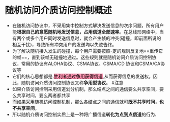 # 随机访问介质访问控制概述
- 在随机访问协议中，不采用集中控制方式解决发送信息的次序问题，所有用户能**根据自己的意愿随机地发送信息，占用信道全部速率**。在总线形网络中，当有两个或多个用户同时发送信息时，就会产生帧的冲突(碰撞，即前面所说的相互干扰)，导致所有冲突用户的发送均以失败告终。
- 为了解决随机接入发生的碰撞，每个用户需要按照-定的规则反复地==重传它的帧==，直到该帧无碰撞地通过。这些规则就是随机访问介质访问控制协议，常用的协议有ALOHA协议、CSMA协议、CSMA/CD 协议和CSMA/CA协议等
- 它们的核心思想都是:<mark style="background: #FF5582A6;">胜利者通过争用获得信道</mark>,从而获得信息的发送权。因此，随机访问介质访问控制协议又称**争用型协议**。 #注意
- 如果介质访问控制采用信道划分机制，那么结点之间的通信要么共享空间，要么共享时间，要么两者都共享
- 而如果采用随机访问控制机制，那么各结点之间的通信就可**既不共享时间，也不共享空间**。
- 所以随机介质访问控制实质上是一种将广播信道**转化为点到点信道**的行为.